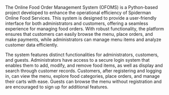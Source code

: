 The Online Food Order Management System (OFOMS) is a Python-based project developed to enhance the operational efficiency of Spiderman Online Food Services. This system is designed to provide a user-friendly interface for both administrators and customers, offering a seamless experience for managing food orders. With robust functionality, the platform ensures that customers can easily browse the menu, place orders, and make payments, while administrators can manage menu items and analyze customer data efficiently.

The system features distinct functionalities for administrators, customers, and guests. Administrators have access to a secure login system that enables them to add, modify, and remove food items, as well as display and search through customer records. Customers, after registering and logging in, can view the menu, explore food categories, place orders, and manage their carts with ease. Guests can browse the menu without registration and are encouraged to sign up for additional features.

